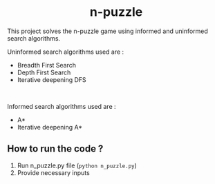 <h1 align=center>
  n-puzzle
 </h1>
This project solves the n-puzzle game using informed and uninformed search algorithms.
<br/>

Uninformed search algorithms used are :
* Breadth First Search
* Depth First Search
* Iterative deepening DFS
<br/>

Informed search algorithms used are :
* A*
* Iterative deepening A*

## How to run the code ?

1. Run n_puzzle.py file (`python n_puzzle.py`)
2. Provide necessary inputs
